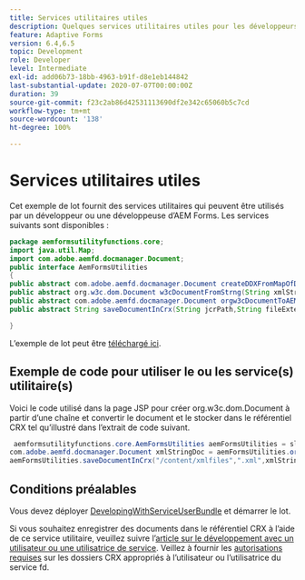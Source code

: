 ```yaml
---
title: Services utilitaires utiles
description: Quelques services utilitaires utiles pour les développeurs et développeuses d’AEM Forms
feature: Adaptive Forms
version: 6.4,6.5
topic: Development
role: Developer
level: Intermediate
exl-id: add06b73-18bb-4963-b91f-d8e1eb144842
last-substantial-update: 2020-07-07T00:00:00Z
duration: 39
source-git-commit: f23c2ab86d42531113690df2e342c65060b5c7cd
workflow-type: tm+mt
source-wordcount: '138'
ht-degree: 100%

---
```


# Services utilitaires utiles

Cet exemple de lot fournit des services utilitaires qui peuvent être utilisés par un développeur ou une développeuse d’AEM Forms. Les services suivants sont disponibles :


```java
package aemformsutilityfunctions.core;
import java.util.Map;
import com.adobe.aemfd.docmanager.Document;
public interface AemFormsUtilities
{
public abstract com.adobe.aemfd.docmanager.Document createDDXFromMapOfDocuments(Map<String, com.adobe.aemfd.docmanager.Document> paramMap);
public abstract org.w3c.dom.Document w3cDocumentFromStrng(String xmlString);
public abstract com.adobe.aemfd.docmanager.Document orgw3cDocumentToAEMFDDocument(org.w3c.dom.Document xmlDocument);
public abstract String saveDocumentInCrx(String jcrPath,String fileExtension, Document documentToSave);

}
```

L’exemple de lot peut être [téléchargé ici](assets/aemformsutilityfunctions.aemformsutilityfunctions.core-1.0-SNAPSHOT.jar).

## Exemple de code pour utiliser le ou les service(s) utilitaire(s)

Voici le code utilisé dans la page JSP pour créer org.w3c.dom.Document à partir d’une chaîne et convertir le document et le stocker dans le référentiel CRX tel qu’illustré dans l’extrait de code suivant.

```java
 aemformsutilityfunctions.core.AemFormsUtilities aemFormsUtilities = sling.getService(aemformsutilityfunctions.core.AemFormsUtilities.class);
com.adobe.aemfd.docmanager.Document xmlStringDoc = aemFormsUtilities.orgw3cDocumentToAEMFDDocument(aemFormsUtilities.w3cDocumentFromStrng("<data><fname>Girish</fname></data>"));
aemFormsUtilities.saveDocumentInCrx("/content/xmlfiles",".xml",xmlStringDoc);
```

## Conditions préalables


Vous devez déployer [DevelopingWithServiceUserBundle](https://experienceleague.adobe.com/docs/experience-manager-learn/assets/DevelopingWithServiceUser.jar) et démarrer le lot.


Si vous souhaitez enregistrer des documents dans le référentiel CRX à l’aide de ce service utilitaire, veuillez suivre l’[article sur le développement avec un utilisateur ou une utilisatrice de service](https://experienceleague.adobe.com/docs/experience-manager-learn/forms/adaptive-forms/service-user-tutorial-develop.html?lang=fr#adaptive-forms). Veillez à fournir les [autorisations requises](http://localhost:4502/useradmin) sur les dossiers CRX appropriés à l’utilisateur ou l’utilisatrice du service fd.
